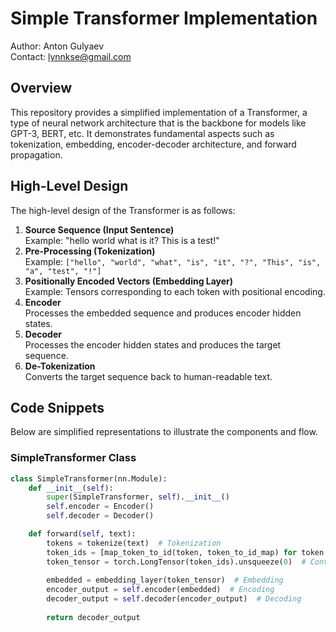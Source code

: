 # Simple Transformer Implementation
Author: Anton Gulyaev  
Contact: lynnkse@gmail.com  

## Overview
This repository provides a simplified implementation of a Transformer, a type of neural network architecture that is the backbone for models like GPT-3, BERT, etc. It demonstrates fundamental aspects such as tokenization, embedding, encoder-decoder architecture, and forward propagation.

## High-Level Design
The high-level design of the Transformer is as follows:  
1. **Source Sequence (Input Sentence)**  
   Example: "hello world what is it? This is a test!"
2. **Pre-Processing (Tokenization)**  
   Example: `["hello", "world", "what", "is", "it", "?", "This", "is", "a", "test", "!"]`
3. **Positionally Encoded Vectors (Embedding Layer)**  
   Example: Tensors corresponding to each token with positional encoding.
4. **Encoder**  
   Processes the embedded sequence and produces encoder hidden states.
5. **Decoder**  
   Processes the encoder hidden states and produces the target sequence.
6. **De-Tokenization**  
   Converts the target sequence back to human-readable text.

## Code Snippets
Below are simplified representations to illustrate the components and flow.

### SimpleTransformer Class
```python
class SimpleTransformer(nn.Module):
    def __init__(self):
        super(SimpleTransformer, self).__init__()
        self.encoder = Encoder()
        self.decoder = Decoder()

    def forward(self, text):
        tokens = tokenize(text)  # Tokenization
        token_ids = [map_token_to_id(token, token_to_id_map) for token in tokens]  # Mapping tokens to IDs
        token_tensor = torch.LongTensor(token_ids).unsqueeze(0)  # Conversion to Tensor
        
        embedded = embedding_layer(token_tensor)  # Embedding
        encoder_output = self.encoder(embedded)  # Encoding
        decoder_output = self.decoder(encoder_output)  # Decoding
        
        return decoder_output